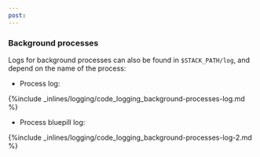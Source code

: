 ```yaml
---
post: 
---
```


### Background processes

Logs for background processes can also be found in `$STACK_PATH/log`, and depend on the name of the process:

*   Process log: 

{%include _inlines/logging/code_logging_background-processes-log.md %}



*   Process bluepill log: 

{%include _inlines/logging/code_logging_background-processes-log-2.md %}



